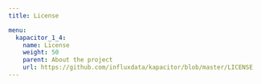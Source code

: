 ```yaml
---
title: License

menu:
  kapacitor_1_4:
    name: License
    weight: 50
    parent: About the project
    url: https://github.com/influxdata/kapacitor/blob/master/LICENSE
---
```

